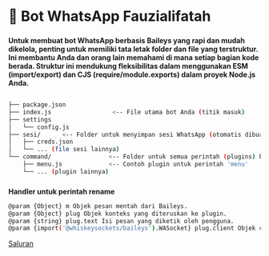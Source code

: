 # 📁 Bot WhatsApp Fauzialifatah

### 
**Untuk membuat bot WhatsApp berbasis Baileys yang rapi dan mudah dikelola, penting untuk memiliki tata letak folder dan file yang terstruktur. Ini membantu Anda dan orang lain memahami di mana setiap bagian kode berada. Struktur ini mendukung fleksibilitas dalam menggunakan ESM (import/export) dan CJS (require/module.exports) dalam proyek Node.js Anda.**
```bash

├── package.json
├── index.js                 <-- File utama bot Anda (titik masuk)
├── settings
│   └── config.js
├── sesi/      <-- Folder untuk menyimpan sesi WhatsApp (otomatis dibuat)
│   ├── creds.json
│   └── ... (file sesi lainnya)
└── command/                <-- Folder untuk semua perintah (plugins) bot
    ├── menu.js             <-- Contoh plugin untuk perintah 'menu'
    └── ... (plugin lainnya)
```

### 
**Handler untuk perintah rename**
```bash
@param {Object} m Objek pesan mentah dari Baileys.
@param {Object} plug Objek konteks yang diteruskan ke plugin.
@param {string} plug.text Isi pesan yang diketik oleh pengguna.
@param {import('@whiskeysockets/baileys').WASocket} plug.client Objek client Baileys untuk interaksi
```

[Saluran](https://whatsapp.com/channel/0029VawsCnQ9mrGkOuburC1z)
